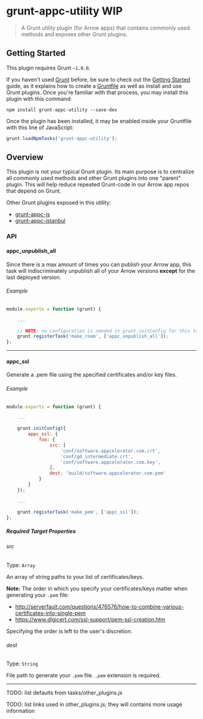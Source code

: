 # grunt-appc-utility WIP
> A Grunt utility plugin (for Arrow apps) that contains commonly used methods and exposes other Grunt plugins.

## Getting Started
This plugin requires Grunt `~1.0.0`.

If you haven't used [Grunt](http://gruntjs.com/) before, be sure to check out the [Getting Started](http://gruntjs.com/getting-started) guide, as it explains how to create a [Gruntfile](http://gruntjs.com/sample-gruntfile) as well as install and use Grunt plugins. Once you're familiar with that process, you may install this plugin with this command:

```shell
npm install grunt-appc-utility --save-dev
```

Once the plugin has been installed, it may be enabled inside your Gruntfile with this line of JavaScript:

```js
grunt.loadNpmTasks('grunt-appc-utility');
```

## Overview
This plugin is not your typical Grunt plugin. Its main purpose is to centralize all commonly used methods and other Grunt plugins into one "parent" plugin. This will help reduce repeated Grunt-code in our Arrow app repos that depend on Grunt.

Other Grunt plugins exposed in this utility:
* [grunt-appc-js](https://github.com/appcelerator-modules/grunt-appc-js)
* [grunt-appc-istanbul](https://github.com/appcelerator/grunt-appc-istanbul)

### API
#### appc_unpublish_all

Since there is a max amount of times you can publish your Arrow app, this task will indiscriminately unpublish all of your Arrow versions **except** for the last deployed version.

###### Example
```js
module.exports = function (grunt) {

    ...

    // NOTE: no configuration is needed in grunt.initConfig for this task
    grunt.registerTask('make_room', ['appc_unpublish_all']);
};
```
---

#### appc_ssl

Generate a .pem file using the specified certificates and/or key files.

###### Example
```js
module.exports = function (grunt) {

    ...

    grunt.initConfig({
        appc_ssl: {
            foo: {
                src: [
                    'conf/software.appcelerator.com.crt',
                    'conf/gd_intermediate.crt',
                    'conf/software.appcelerator.com.key',
                ],
                dest: 'build/software.appcelerator.com.pem'
            }
        }
    });

    ...

    grunt.registerTask('make_pem', ['appc_ssl']);
};
```

##### Required Target Properties

###### src
Type: `Array`

An array of string paths to your list of certificates/keys.

**Note:** The order in which you specify your certificates/keys matter when generating your `.pem` file:

* http://serverfault.com/questions/476576/how-to-combine-various-certificates-into-single-pem
* https://www.digicert.com/ssl-support/pem-ssl-creation.htm

Specifying the order is left to the user's discretion.

###### dest
Type: `String`

File path to generate your `.pem` file. `.pem` extension is required.

---

TODO: list defaults from tasks/other_plugins.js

TODO: list links used in other_plugins.js; they will contains more usage information